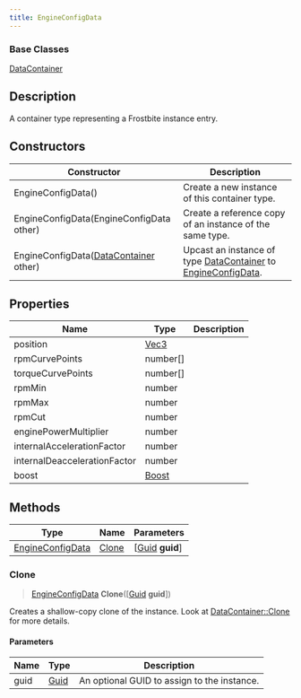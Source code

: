 ```yaml
---
title: EngineConfigData
---
```

### Base Classes

[DataContainer](/vext/ref/shared/class/datacontainer)

## Description

A container type representing a Frostbite instance entry.

## Constructors

| Constructor                                                                 | Description                                                                                                             |
| --------------------------------------------------------------------------- | ----------------------------------------------------------------------------------------------------------------------- |
| EngineConfigData()                                                          | Create a new instance of this container type.                                                                           |
| EngineConfigData(EngineConfigData other)                                    | Create a reference copy of an instance of the same type.                                                                |
| EngineConfigData([DataContainer](/vext/ref/shared/class/datacontainer) other) | Upcast an instance of type [DataContainer](/vext/ref/shared/class/datacontainer) to [EngineConfigData](/vext/ref/fb/engineconfigdata/). |

## Properties

| Name                         | Type                              | Description |
| ---------------------------- | --------------------------------- | ----------- |
| position                     | [Vec3](/vext/ref/shared/class/vec3) |             |
| rpmCurvePoints               | number\[\]                        |             |
| torqueCurvePoints            | number\[\]                        |             |
| rpmMin                       | number                            |             |
| rpmMax                       | number                            |             |
| rpmCut                       | number                            |             |
| enginePowerMultiplier        | number                            |             |
| internalAccelerationFactor   | number                            |             |
| internalDeaccelerationFactor | number                            |             |
| boost                        | [Boost](/vext/ref/fb/boost/)                    |             |

## Methods

| Type                                 | Name            | Parameters                                     |
| ------------------------------------ | --------------- | ---------------------------------------------- |
| [EngineConfigData](/vext/ref/fb/engineconfigdata/) | [Clone](#clone) | \[[Guid](/vext/ref/shared/class/guid) **guid**\] |

### Clone

> [EngineConfigData](/vext/ref/fb/engineconfigdata/) **Clone**(\[[Guid](/vext/ref/shared/class/guid) **guid**\])

Creates a shallow-copy clone of the instance. Look at [DataContainer::Clone](/vext/ref/shared/class/datacontainer#clone) for more details.

#### Parameters

| Name | Type         | Description                                 |
| ---- | ------------ | ------------------------------------------- |
| guid | [Guid](/vext/ref/shared/class/guid/) | An optional GUID to assign to the instance. |
